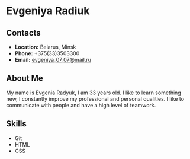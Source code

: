 # **Evgeniya Radiuk**
## Contacts
* **Location:** Belarus, Minsk
* **Phone:** +375(33)3503300
* **Email:** evgeniya_07_07@mail.ru
## About Me
My name is Evgenia Radyuk, I am 33 years old. I like to learn something new, I constantly improve my professional and personal qualities. I like to communicate with people and have a high level of teamwork.
## Skills
* Git
* HTML
* CSS
